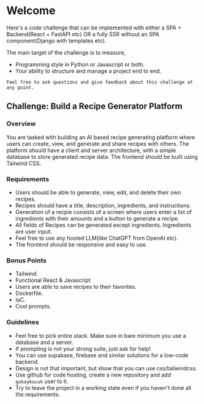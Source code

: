 # Welcome

Here's a code challenge that can be implemented with either a SPA + Backend(React + FastAPI etc) OR a fully SSR without an SPA component(Django with templates etc).

The main target of the challenge is to measure,
- Programming style in Python or Javascript or both.
- Your ability to structure and manage a project end to end.

```
Feel free to ask questions and give feedback about this challenge at any point.
```

## Challenge: Build a Recipe Generator Platform

### Overview

You are tasked with building an AI based recipe generating platform where users can create, view, and generate and share recipes with others. The platform should have a client and server architecture, with a simple database to store generated recipe data. The frontend should be built using Tailwind CSS.

### Requirements

- Users should be able to generate, view, edit, and delete their own recipes.
- Recipes should have a title, description, ingredients, and instructions.
- Generation of a recpie consists of a screen where users enter a list of ingredients with their amounts and a button to generate a recipe.
- All fields of Recipes can be generated except ingredients. Ingredients are user input.
- Feel free to use any hosted LLM(like ChatGPT from OpenAI etc).
- The frontend should be responsive and easy to use.

### Bonus Points

- Tailwind.
- Functional React & Javascript
- Users are able to save recipes to their favorites.
- Dockerfile.
- IaC.
- Cool prompts.

### Guidelines

- Feel free to pick entire stack. Make sure in bare minimum you use a database and a server.
- If prompting is not your strong suite, just ask for help!
- You can use supabase, firebase and similar solutions for a low-code backend.
- Design is not that important, but show that you can use css/tailwindcss.
- Use github for code hosting, create a new repository and add `gokaykucuk` user to it.
- Try to leave the project in a working state even if you haven't done all the requirements.